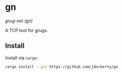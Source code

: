 # gn

_grug-net (gn)_

A TCP tool for grugs.

## Install

Install via `cargo`:

```sh
cargo install --git https://github.com/jdockerty/gn
```
